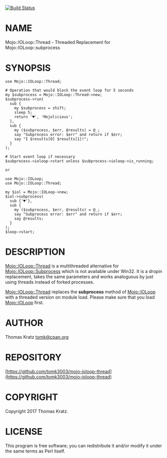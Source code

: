 [![Build Status](https://img.shields.io/appveyor/ci/tomk3003/mojo-ioloop-thread/master.svg)](https://ci.appveyor.com/project/tomk3003/mojo-ioloop-thread/branch/master)
# NAME

Mojo::IOLoop::Thread - Threaded Replacement for Mojo::IOLoop::subprocess

# SYNOPSIS

    use Mojo::IOLoop::Thread;

    # Operation that would block the event loop for 5 seconds
    my $subprocess = Mojo::IOLoop::Thread->new;
    $subprocess->run(
      sub {
        my $subprocess = shift;
        sleep 5;
        return '♥', 'Mojolicious';
      },
      sub {
        my ($subprocess, $err, @results) = @_;
        say "Subprocess error: $err" and return if $err;
        say "I $results[0] $results[1]!";
      }
    );

    # Start event loop if necessary
    $subprocess->ioloop->start unless $subprocess->ioloop->is_running;

    or

    use Mojo::IOLoop;
    use Mojo::IOLoop::Thread;

    my $iol = Mojo::IOLoop->new;
    $iol->subprocess(
      sub {'♥'},
      sub {
        my ($subprocess, $err, @results) = @_;
        say "Subprocess error: $err" and return if $err;
        say @results;
      }
    );
    $loop->start;

# DESCRIPTION

[Mojo::IOLoop::Thread](https://metacpan.org/pod/Mojo::IOLoop::Thread) is a multithreaded alternative for
[Mojo::IOLoop::Subprocess](https://metacpan.org/pod/Mojo::IOLoop::Subprocess) which is not available under Win32.
It is a dropin replacement, takes the same parameters and works
analoguous by just using threads instead of forked processes.

[Mojo::IOLoop::Thread](https://metacpan.org/pod/Mojo::IOLoop::Thread) replaces the **subprocess** method of [Mojo::IOLoop](https://metacpan.org/pod/Mojo::IOLoop)
with a threaded version on module load. Please make sure that you load
[Mojo::IOLoop](https://metacpan.org/pod/Mojo::IOLoop) first.

# AUTHOR

Thomas Kratz <tomk@cpan.org>

# REPOSITORY

[https://github.com/tomk3003/mojo-ioloop-thread](https://github.com/tomk3003/mojo-ioloop-thread)

# COPYRIGHT

Copyright 2017 Thomas Kratz.

# LICENSE

This program is free software; you can redistribute
it and/or modify it under the same terms as Perl itself.
